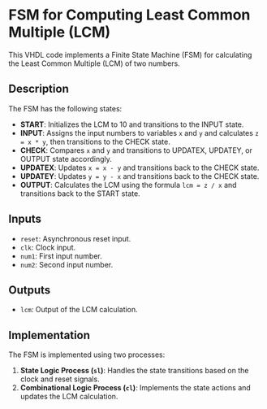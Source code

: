 # FSM for Computing Least Common Multiple (LCM)

This VHDL code implements a Finite State Machine (FSM) for calculating the Least Common Multiple (LCM) of two numbers.

## Description

The FSM has the following states:
- **START**: Initializes the LCM to 10 and transitions to the INPUT state.
- **INPUT**: Assigns the input numbers to variables `x` and `y` and calculates `z = x * y`, then transitions to the CHECK state.
- **CHECK**: Compares `x` and `y` and transitions to UPDATEX, UPDATEY, or OUTPUT state accordingly.
- **UPDATEX**: Updates `x = x - y` and transitions back to the CHECK state.
- **UPDATEY**: Updates `y = y - x` and transitions back to the CHECK state.
- **OUTPUT**: Calculates the LCM using the formula `lcm = z / x` and transitions back to the START state.

## Inputs
- `reset`: Asynchronous reset input.
- `clk`: Clock input.
- `num1`: First input number.
- `num2`: Second input number.

## Outputs
- `lcm`: Output of the LCM calculation.

## Implementation
The FSM is implemented using two processes:
1. **State Logic Process (`sl`)**: Handles the state transitions based on the clock and reset signals.
2. **Combinational Logic Process (`cl`)**: Implements the state actions and updates the LCM calculation.





